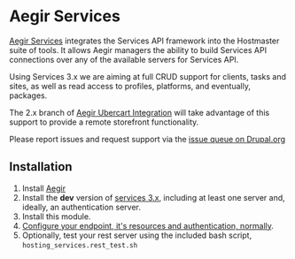 Aegir Services
==============

[Aegir Services](http://drupal.org/project/hosting_services) integrates the Services API framework into the Hostmaster suite of tools. It allows Aegir managers the ability to build Services API connections over any of the available servers for Services API.

Using Services 3.x we are aiming at full CRUD support for clients, tasks and sites, as well as read access to profiles, platforms, and eventually, packages.

The 2.x branch of [Aegir Ubercart Integration](http://community.aegirproject.org/node/516) will take advantage of this support to provide a remote storefront functionality.

Please report issues and request support via the [issue queue on Drupal.org](http://drupal.org/project/issues/hosting_services?categories=All)

Installation
------------

1. Install [Aegir](http://community.aegirproject.org/installing)
2. Install the **dev** version of [services 3.x](http://drupal.org/project/services), including at least one server and, ideally, an authentication server.
3. Install this module.
4. [Configure your endpoint, it's resources and authentication, normally](http://drupal.org/node/736522).
5. Optionally, test your rest server using the included bash script, `hosting_services.rest_test.sh`
